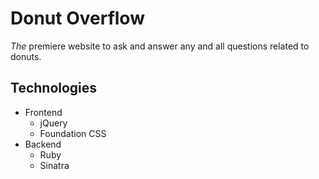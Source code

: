 # Donut Overflow

_The_ premiere website to ask and answer any and all questions related to donuts.

## Technologies
* Frontend
	* jQuery
	* Foundation CSS
* Backend 
	* Ruby
	* Sinatra